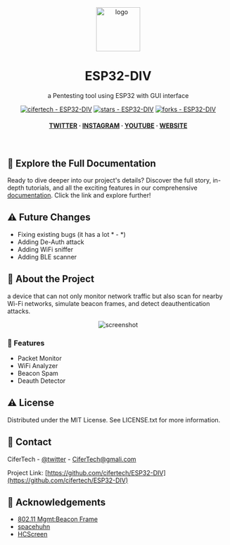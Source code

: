 <div align="center">

  <img src="https://user-images.githubusercontent.com/62047147/195847997-97553030-3b79-4643-9f2c-1f04bba6b989.png" alt="logo" width="100" height="auto" />
  <h1>ESP32-DIV</h1>
   
  <p>
    a Pentesting tool using ESP32 with GUI interface
  </p>
   

 
<!-- Badges -->

<a href="https://github.com/cifertech/ESP32-DIV" title="Go to GitHub repo"><img src="https://img.shields.io/static/v1?label=cifertech&message=ESP32-DIV&color=purple&logo=github" alt="cifertech - ESP32-DIV"></a>
<a href="https://github.com/cifertech/ESP32-DIV"><img src="https://img.shields.io/github/stars/cifertech/ESP32-DIV?style=social" alt="stars - ESP32-DIV"></a>
<a href="https://github.com/cifertech/ESP32-DIV"><img src="https://img.shields.io/github/forks/cifertech/ESP32-DIV?style=social" alt="forks - ESP32-DIV"></a>
   
<h4>
    <a href="https://twitter.com/cifertech1">TWITTER</a>
  <span> · </span>
    <a href="https://www.instagram.com/cifertech/">INSTAGRAM</a>
  <span> · </span>
    <a href="https://www.youtube.com/c/techcifer">YOUTUBE</a>
  <span> · </span>
    <a href="https://cifertech.net/">WEBSITE</a>
  </h4>
</div> 
 
<br />


## 📖 Explore the Full Documentation

Ready to dive deeper into our project's details? Discover the full story, in-depth tutorials, and all the exciting features in our comprehensive [documentation](https://cifertech.net/esp32-div-your-swiss-army-knife-for-wireless-networks/). Click the link and explore further!


## ⚠ Future Changes
- Fixing existing bugs (it has a lot * - *)
- Adding De-Auth attack
- Adding WiFi sniffer
- Adding BLE scanner
  

<!-- About the Project -->
## :star2: About the Project
a device that can not only monitor network traffic but also scan for nearby Wi-Fi networks, simulate beacon frames, and detect deauthentication attacks.



<div align="center"> 
  <img src="https://github.com/cifertech/ESP32-DIV/assets/62047147/ed96e22f-f971-4d6a-95b0-993bf8d41a33" alt="screenshot" width="Auto" height="Auto" />
</div>


<!-- Features -->
### :dart: Features

- Packet Monitor
- WiFi Analyzer
- Beacon Spam
- Deauth Detector


<!-- License --> 
## :warning: License
 
Distributed under the MIT License. See LICENSE.txt for more information.


<!-- Contact -->
## :handshake: Contact 

CiferTech - [@twitter](https://twitter.com/cifertech1) - CiferTech@gmali.com

Project Link: [https://github.com/cifertech/ESP32-DIV](https://github.com/cifertech/ESP32-DIV)

<!-- Acknowledgments -->
## :gem: Acknowledgements 

 - [802.11 Mgmt:Beacon Frame](https://mrncciew.com/2014/10/08/802-11-mgmt-beacon-frame/)
 - [spacehuhn](https://github.com/spacehuhn)
 - [HCScreen](https://github.com/GerLech/HCScreen/tree/master)
 
 
